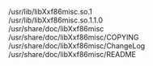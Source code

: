 /usr/lib/libXxf86misc.so.1  
/usr/lib/libXxf86misc.so.1.1.0  
/usr/share/doc/libXxf86misc  
/usr/share/doc/libXxf86misc/COPYING  
/usr/share/doc/libXxf86misc/ChangeLog  
/usr/share/doc/libXxf86misc/README  
